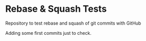 # Rebase & Squash Tests

Repository to test rebase and squash of git commits with GitHub

Adding some first commits just to check.

